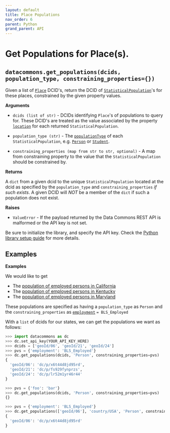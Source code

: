 ```yaml
---
layout: default
title: Place Populations
nav_order: 6
parent: Python
grand_parent: API
---
```


# Get Populations for Place(s).

## `datacommons.get_populations(dcids, population_type, constraining_properties={})`

Given a list of [`Place`](https://datacommons.org/browser/Place) DCID's,
return the DCID of
[`StatisticalPopulation`](https://datacommons.org/browser/StatisticalPopulation)'s
for these places, constrained by the given property values.

**Arguments**

*   `dcids (list of str)` - DCIDs identifying `Place`'s of populations to query for.
    These DCID's are treated as the value associated by the property
    [`location`](https://datacommons.org/browser/location) for each
    returned `StatisticalPopulation`.

*   `population_type (str)` - The [`populationType`](https://datacommons.org/browser/populationType)
    of each `StatisticalPopulation`, e.g.
    [`Person`](https://datacommons.org/browser/Person) or
    [`Student`](https://datacommons.org/browser/Student).

*   `constraining_properties (map from str to str, optional)` -
      A map from constraining property to the value that the
      `StatisticalPopulation` should be constrained by.

**Returns**

A `dict` from a given dcid to the unique `StatisticalPopulation`
located at the dcid as specified by the `population_type` and
`constraining_properties` *if such exists*. A given DCID will *NOT* be a member
of the `dict` if such a population does not exist.

**Raises**

*   `ValueError` - If the payload returned by the Data Commons REST API is malformed or the API key is not set.

Be sure to initialize the library, and specify the API key. Check the [Python library setup guide](/api/python/) for more details.

## Examples

**Examples**

We would like to get

* The [population of employed persons in California](https://datacommons.org/browser/dc/p/x6t44d8jd95rd)
* The [population of employed persons in Kentucky](https://datacommons.org/browser/dc/p/fs929fynprzs)
* The [population of employed persons in Maryland](https://datacommons.org/browser/dc/p/lr52m1yr46r44)

These populations are specified as having a
`population_type` as `Person` and the `constraining_properties`
as [`employment`](https://datacommons.org/browser/employment) `= BLS_Employed`

With a `list` of dcids for our states, we can get the populations we
want as follows:

```python
>>> import datacommons as dc
>>> dc.set_api_key(YOUR_API_KEY_HERE)
>>> dcids = ['geoId/06', 'geoId/21', 'geoId/24']
>>> pvs = {'employment': 'BLS_Employed'}
>>> dc.get_populations(dcids, 'Person', constraining_properties=pvs)
{
  'geoId/06': 'dc/p/x6t44d8jd95rd',
  'geoId/21': 'dc/p/fs929fynprzs',
  'geoId/24': 'dc/p/lr52m1yr46r44'
}
```

```python
>>> pvs = {'foo': 'bar'}
>>> dc.get_populations(dcids, 'Person', constraining_properties=pvs)
{}

>>> pvs = {'employment': 'BLS_Employed'}
>>> dc.get_populations(['geoId/06'], 'country/USA', 'Person', constraining_properties=pvs)
{
  'geoId/06': 'dc/p/x6t44d8jd95rd'
}
```